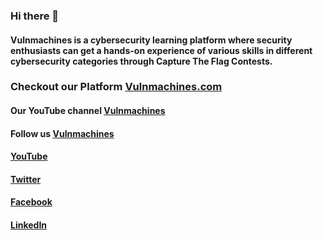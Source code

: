 ### Hi there 👋

#### Vulnmachines is a cybersecurity learning platform where security enthusiasts can get a hands-on experience of various skills in different cybersecurity categories through Capture The Flag Contests.

### Checkout our Platform [Vulnmachines.com](https://www.vulnmachines.com)

#### Our YouTube channel [Vulnmachines](https://www.youtube.com/c/vulnmachines)

#### Follow us [Vulnmachines](https://www.twitter.com/vulnmachines)
#### [YouTube](https://www.youtube.com/c/vulnmachines)
#### [Twitter](https://www.twitter.com/vulnmachines)
#### [Facebook](https://www.facebook.com/vulnmachines)
#### [LinkedIn](https://www.linkedin.com/company/vulnmachines)

<!--
**Vulnmachines/vulnmachines** is a ✨ _special_ ✨ repository because its `README.md` (this file) appears on your GitHub profile.

Here are some ideas to get you started:

- 🔭 I’m currently working on ...
- 🌱 I’m currently learning ...
- 👯 I’m looking to collaborate on ...
- 🤔 I’m looking for help with ...
- 💬 Ask me about ...
- 📫 How to reach me: ...
- 😄 Pronouns: ...
- ⚡ Fun fact: ...
-->
